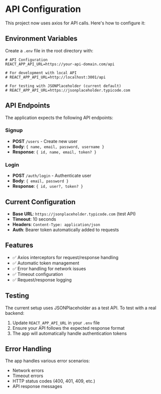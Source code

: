 # API Configuration

This project now uses axios for API calls. Here's how to configure it:

## Environment Variables

Create a `.env` file in the root directory with:

```env
# API Configuration
REACT_APP_API_URL=https://your-api-domain.com/api

# For development with local API
# REACT_APP_API_URL=http://localhost:3001/api

# For testing with JSONPlaceholder (current default)
# REACT_APP_API_URL=https://jsonplaceholder.typicode.com
```

## API Endpoints

The application expects the following API endpoints:

### Signup
- **POST** `/users` - Create new user
- **Body**: `{ name, email, password, username }`
- **Response**: `{ id, name, email, token? }`

### Login
- **POST** `/auth/login` - Authenticate user
- **Body**: `{ email, password }`
- **Response**: `{ id, user?, token? }`

## Current Configuration

- **Base URL**: `https://jsonplaceholder.typicode.com` (test API)
- **Timeout**: 10 seconds
- **Headers**: `Content-Type: application/json`
- **Auth**: Bearer token automatically added to requests

## Features

- ✅ Axios interceptors for request/response handling
- ✅ Automatic token management
- ✅ Error handling for network issues
- ✅ Timeout configuration
- ✅ Request/response logging

## Testing

The current setup uses JSONPlaceholder as a test API. To test with a real backend:

1. Update `REACT_APP_API_URL` in your `.env` file
2. Ensure your API follows the expected response format
3. The app will automatically handle authentication tokens

## Error Handling

The app handles various error scenarios:
- Network errors
- Timeout errors
- HTTP status codes (400, 401, 409, etc.)
- API response messages
